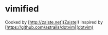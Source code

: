 vimified
========



Cooked by [http://zaiste.net](Zaiste!) Inspired by [https://github.com/astrails/dotvim](dotvim)
